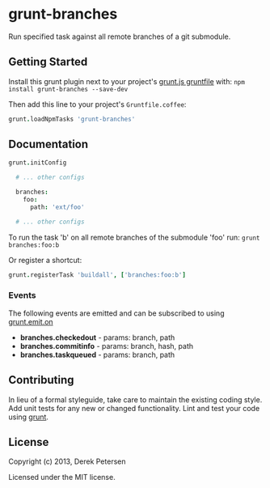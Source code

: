 grunt-branches
==============
Run specified task against all remote branches of a git submodule.

[grunt]: https://github.com/gruntjs/grunt
[getting_started]: https://github.com/gruntjs/grunt/wiki/Getting-started

## Getting Started
Install this grunt plugin next to your project's [grunt.js gruntfile][getting_started] with: ``npm install grunt-branches --save-dev``

Then add this line to your project's ``Gruntfile.coffee``:

```coffeescript
grunt.loadNpmTasks 'grunt-branches'
```

## Documentation

```coffeescript
grunt.initConfig

  # ... other configs

  branches:
    foo:
      path: 'ext/foo'

  # ... other configs
```

To run the task 'b' on all remote branches of the submodule 'foo' run: ``grunt branches:foo:b``

Or register a shortcut:
```coffeescript
grunt.registerTask 'buildall', ['branches:foo:b']
```

### Events
The following events are emitted and can be subscribed to using [grunt.emit.on](https://github.com/gruntjs/grunt/wiki/grunt.event)

* **branches.checkedout** - params: branch, path
* **branches.commitinfo** - params: branch, hash, path
* **branches.taskqueued** - params: branch, path

## Contributing
In lieu of a formal styleguide, take care to maintain the existing coding style. Add unit tests for any new or changed functionality. Lint and test your code using [grunt][grunt].

## License
Copyright (c) 2013, Derek Petersen

Licensed under the MIT license.
